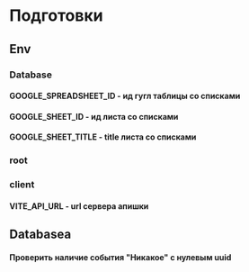 # Подготовки

## Env

### Database

#### GOOGLE_SPREADSHEET_ID - ид гугл таблицы со списками

#### GOOGLE_SHEET_ID - ид листа со списками

#### GOOGLE_SHEET_TITLE - title листа со списками

### root

### client

#### VITE_API_URL - url сервера апишки

## Databasea

#### Проверить наличие события "Никакое" c нулевым uuid

